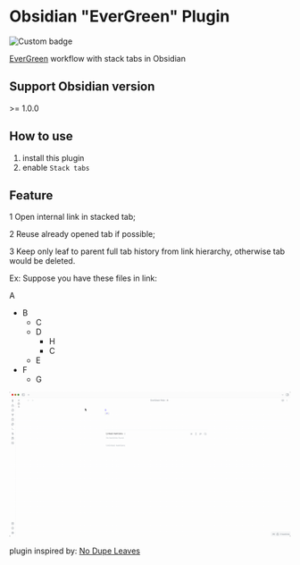 # Obsidian "EverGreen" Plugin

![Custom badge](https://img.shields.io/endpoint?url=https%3A%2F%2Fscambier.xyz%2Fobsidian-endpoints%2Fno-dupe-leaves.json)

[EverGreen](https://notes.andymatuschak.org/) workflow with stack tabs in Obsidian 



## Support Obsidian version

\>= 1.0.0

## How to use

1. install this plugin 
2. enable `Stack tabs`

## Feature

1 Open internal link in stacked tab;


2 Reuse already opened tab if possible;

   

   

3 Keep only leaf to parent full tab history from link hierarchy, otherwise tab would be deleted.



Ex: Suppose you have these files in link:

A
  - B
    - C
    - D
      - H
      - C
    - E
  - F
    - G

![demo](./images/demo.gif)





 

plugin inspired by: [No Dupe Leaves](https://github.com/scambier/obsidian-no-dupe-leaves)

 




